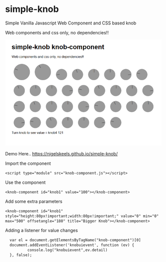 # simple-knob
Simple Vanilla Javascript Web Component and CSS based knob

Web components and css only, no dependencies!!

![simple knob Image](simpleknob.png)

Demo Here..
https://nigelskeels.github.io/simple-knob/


Import the component
```
<script type="module" src="knob-component.js"></script>
```

Use the component
```
<knob-component id="knob1" value="100"></knob-component>
```

Add some extra parameters
```
<knob-component id="knob1" style="height:80px!important;width:80px!important;" value="0" min="0" max="500" offsetangle="180" title="Bigger Knob"></knob-component>

```

Adding a listener for value changes
```
  var el = document.getElementsByTagName("knob-component")[0]
  document.addEventListener('knobuievent', function (ev) { 
          console.log("knobuievent",ev.detail) 
  }, false);
```
